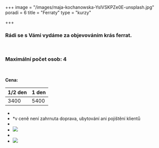 +++
image = "/images/maja-kochanowska-YslVSKPZe0E-unsplash.jpg"
poradi = 6
title = "Ferraty"
type = "kurzy"

+++
### Rádi se s Vámi vydáme za objevováním krás ferrat.

&nbsp;

### Maximální počet osob: 4

&nbsp;

**Cena:**

| 1/2 den | 1 den |
| --- | --- |
| 3400 | 5400 |

*  
* *v ceně není zahrnuta doprava, ubytování ani pojištění klientů
*  
* ![](/images/klaus-huber-2KpJ7EpccGQ-unsplash.jpg) 
*  
* ![](/images/maja-kochanowska-EiJQdDI_t_Y-unsplash.jpg)